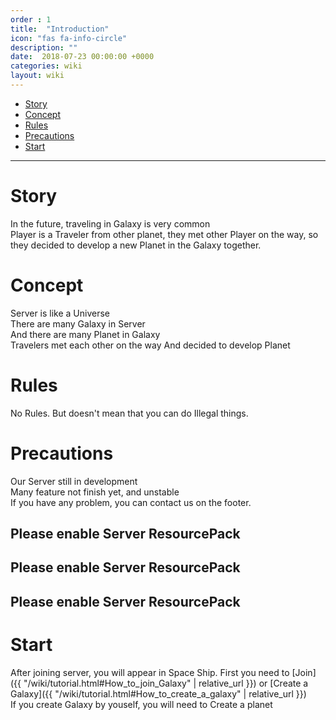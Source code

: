 ```yaml
---
order : 1
title:  "Introduction"
icon: "fas fa-info-circle"
description: ""
date:  2018-07-23 00:00:00 +0000
categories: wiki
layout: wiki
---
```


- [Story](#story)
- [Concept](#concept)
- [Rules](#rules)
- [Precautions](#precautions)
- [Start](#start)

---

# Story

In the future, traveling in Galaxy is very common  
Player is a Traveler from other planet, they met other Player on the way, so they decided to develop a new Planet in the Galaxy together.

# Concept

Server is like a Universe  
There are many Galaxy in Server  
And there are many Planet in Galaxy  
Travelers met each other on the way
And decided to develop Planet

# Rules

No Rules.
But doesn't mean that you can do Illegal things.

# Precautions

Our Server still in development  
Many feature not finish yet, and unstable  
If you have any problem, you can contact us on the footer.

## Please enable Server ResourcePack

## Please enable Server ResourcePack

## Please enable Server ResourcePack

# Start

After joining server, you will appear in Space Ship.
First you need to [Join]({{ "/wiki/tutorial.html#How_to_join_Galaxy" | relative_url }}) or [Create a Galaxy]({{ "/wiki/tutorial.html#How_to_create_a_galaxy" | relative_url }})  
If you create Galaxy by youself, you will need to Create a planet

